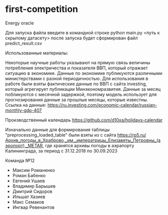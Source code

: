 # first-competition
Energy oracle

Для запуска файла введите в командной строке
python main.py <путь к скрытому датасету>
после запуска будет сформирован файл predict_result.csv

Использованные материалы:

Некоторые научные работы указывают на прямую связь величины потребления электричества и показателя ВВП, который отражает ситуацию в экономике. Данные по экономике публикуются различными министерствами с разной периодичностью. Для использования в работе были взяты фактические данные по ВВП с сайта investing, который агрегирует публикации Минэкономразвития. Данные за месяц побликуются с месячной задержкой, поэтому модель использует для прогнозирования данные за прошлые месяцы, которые известны. Ссылка на данные: https://ru.investing.com/economic-calendar/russian-monthly-gdp-407

Производственный календарь 
https://github.com/d10xa/holidays-calendar

Изначально данные для формирования таблицы "preprocessing_loaded_table" были взяты из с сайта https://rp5.ru/Архив_погоды_в_Храброво,_им._императрицы_Елизаветы_Петровны_(аэропорт),_METAR, где хранятся архивы погоды в аэрапорту Калининграда, за период с 31.12.2018 по 30.09.2023


Команда №12 

* Максим Романенко 
* Роман Бабенко
* Евгений Ушаев 
* Владимир Барышев
* Дмитрий Сидоров
* Ильшат Хазиев 
* Макс Семаков
* Ингвар Ревенантов
